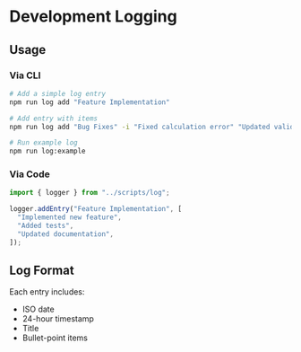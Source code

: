 # Development Logging

## Usage

### Via CLI

```bash
# Add a simple log entry
npm run log add "Feature Implementation"

# Add entry with items
npm run log add "Bug Fixes" -i "Fixed calculation error" "Updated validation"

# Run example log
npm run log:example
```

### Via Code

```typescript
import { logger } from "../scripts/log";

logger.addEntry("Feature Implementation", [
  "Implemented new feature",
  "Added tests",
  "Updated documentation",
]);
```

## Log Format

Each entry includes:

- ISO date
- 24-hour timestamp
- Title
- Bullet-point items
